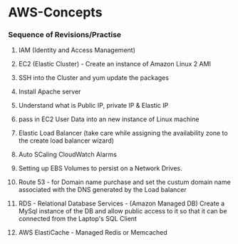 # AWS-Concepts

### Sequence of Revisions/Practise

1. IAM (Identity and Access Management)
2. EC2 (Elastic Cluster) - Create an instance of Amazon Linux 2 AMI

  1. SSH into the Cluster and yum update the packages
  2. Install Apache server
  3. Understand what is Public IP, private IP & Elastic IP
  4. pass in EC2 User Data into an new instance of Linux machine

3. Elastic Load Balancer (take care while assigning the availability zone to the create load balancer wizard)

4. Auto SCaling CloudWatch Alarms
  1. Setting up EBS Volumes to persist on a Network Drives.

5. Route 53 - for Domain name purchase and set the custum domain name associated with the DNS generated by the Load balancer

6. RDS - Relational Database Services - (Amazon Managed DB) Create a MySql instance of the DB and allow public access to it so that it can be connected from the Laptop's SQL Client

7. AWS ElastiCache - Managed Redis or Memcached
